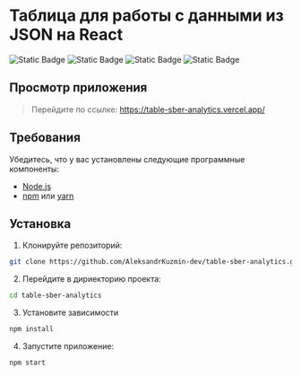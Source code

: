 # Таблица для работы с данными из JSON на React
![Static Badge](https://img.shields.io/badge/React-blue)
![Static Badge](https://img.shields.io/badge/JavaScript-yellow)
![Static Badge](https://img.shields.io/badge/HTML-orange)
![Static Badge](https://img.shields.io/badge/CSS-blue)


## Просмотр приложения
> Перейдите по ссылке: https://table-sber-analytics.vercel.app/

## Требования

Убедитесь, что у вас установлены следующие программные компоненты:

- [Node.js](https://nodejs.org/)
- [npm](https://www.npmjs.com/) или [yarn](https://yarnpkg.com/)

## Установка

1. Клонируйте репозиторий:

```sh
git clone https://github.com/AleksandrKuzmin-dev/table-sber-analytics.git
```

2. Перейдите в дириекторию проекта:

```sh
cd table-sber-analytics
```

3. Установите зависимости 
```sh
npm install
```
4. Запустите приложение:

```sh
npm start
```
